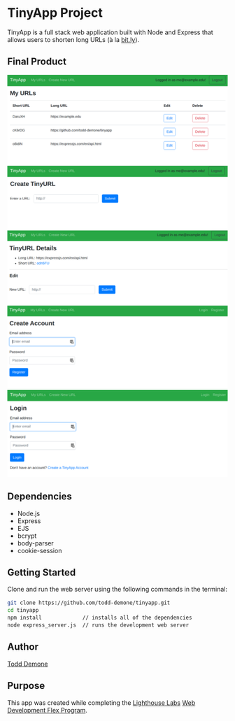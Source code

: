 # TinyApp Project

TinyApp is a full stack web application built with Node and Express that allows users to shorten long URLs (à la [bit.ly](https://bitly.com)).

## Final Product

!["Screenshot of URLs page"](https://github.com/todd-demone/tinyapp/blob/main/docs/urls.png?raw=true)
!["Screenshot of create new URL page"](https://github.com/todd-demone/tinyapp/blob/main/docs/urls_new.png?raw=true)
!["Screenshot of edit URL page"](https://github.com/todd-demone/tinyapp/blob/main/docs/urls_show3.png?raw=true)
!["Screenshot of register page"](https://github.com/todd-demone/tinyapp/blob/main/docs/register.png?raw=true)
!["Screenshot of login page"](https://github.com/todd-demone/tinyapp/blob/main/docs/login.png?raw=true)

## Dependencies

- Node.js
- Express
- EJS
- bcrypt
- body-parser
- cookie-session


## Getting Started

Clone and run the web server using the following commands in the terminal:
```bash
git clone https://github.com/todd-demone/tinyapp.git
cd tinyapp
npm install             // installs all of the dependencies
node express_server.js  // runs the development web server
```

## Author
[Todd Demone](https://github.com/todd-demone)

## Purpose
This app was created while completing the [Lighthouse Labs](https://github.com/lighthouse-labs) [Web Development Flex Program](https://www.lighthouselabs.ca/en/web-development-flex-program).
